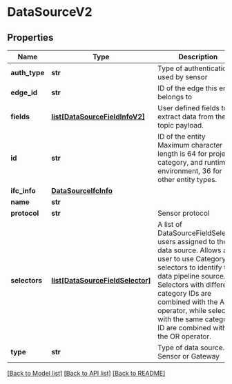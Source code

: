 # DataSourceV2

## Properties
Name | Type | Description | Notes
------------ | ------------- | ------------- | -------------
**auth_type** | **str** | Type of authentication used by sensor | 
**edge_id** | **str** | ID of the edge this entity belongs to | 
**fields** | [**list[DataSourceFieldInfoV2]**](DataSourceFieldInfoV2.md) | User defined fields to extract data from the topic payload. | 
**id** | **str** | ID of the entity Maximum character length is 64 for project, category, and runtime environment, 36 for other entity types. | [optional] 
**ifc_info** | [**DataSourceIfcInfo**](DataSourceIfcInfo.md) |  | [optional] 
**name** | **str** |  | 
**protocol** | **str** | Sensor protocol | 
**selectors** | [**list[DataSourceFieldSelector]**](DataSourceFieldSelector.md) | A list of DataSourceFieldSelector users assigned to the data source. Allows a user to use Category selectors to identify the data pipeline source. Selectors with different category IDs are combined with the AND operator, while selectors with the same category ID are combined with the OR operator. | 
**type** | **str** | Type of data source. Sensor or Gateway | 

[[Back to Model list]](../README.md#documentation-for-models) [[Back to API list]](../README.md#documentation-for-api-endpoints) [[Back to README]](../README.md)

